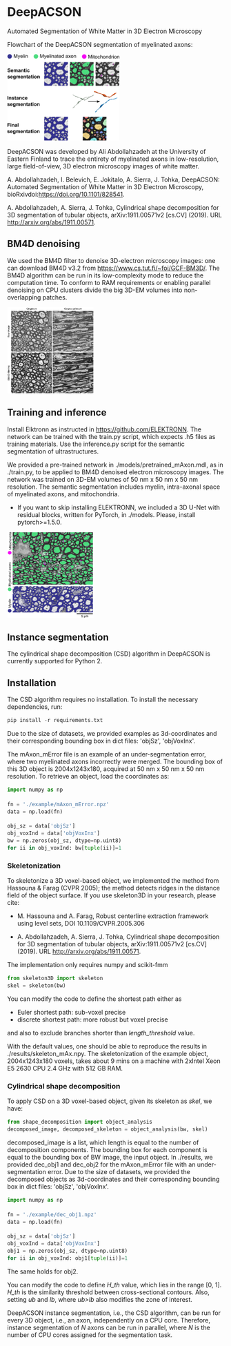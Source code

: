 # DeepACSON
Automated Segmentation of White Matter in 3D Electron Microscopy

Flowchart of the DeepACSON segmentation of myelinated axons:

<img src="figs/flowchart_g.png" width="260" height="200" />


DeepACSON was developed by Ali Abdollahzadeh at the University of Eastern Finland to trace the entirety of myelinated axons in low-resolution, large field-of-view, 3D electron microscopy images of white matter.

A. Abdollahzadeh, I. Belevich, E. Jokitalo, A. Sierra, J. Tohka, DeepACSON: Automated Segmentation of White Matter in 3D Electron Microscopy, bioRxivdoi:https://doi.org/10.1101/828541.

A. Abdollahzadeh, A. Sierra, J. Tohka, Cylindrical shape decomposition for 3D segmentation of tubular objects, arXiv:1911.00571v2 [cs.CV] (2019). 
URL http://arxiv.org/abs/1911.00571.

## BM4D denoising
We used the BM4D filter to denoise 3D-electron microscopy images: one can download BM4D v3.2 from https://www.cs.tut.fi/~foi/GCF-BM3D/. The BM4D algorithm can be run in its low-complexity mode to reduce the computation time. To conform to RAM requirements or enabling parallel denoising on CPU clusters divide the big 3D-EM volumes into non-overlapping patches.

<img src="figs/filteringGIT.png" width="200" height="200" />


## Training and inference
Install Elktronn as instructed in https://github.com/ELEKTRONN. The network can be trained with the train.py script, which expects .h5 files as training materials. Use the inference.py script for the semantic segmentation of ultrastructures. 

We provided a pre-trained network in ./models/pretrained_mAxon.mdl, as in ./train.py, to be applied to BM4D denoised electron microscopy images. The network was trained on 3D-EM volumes of 50 nm x 50 nm x 50 nm resolution. The semantic segmentation includes myelin, intra-axonal space of myelinated axons, and mitochondria.  

- If you want to skip installing ELEKTRONN, we included a 3D U-Net with residual blocks, written for PyTorch, in ./models. Please, install pytorch>=1.5.0.

<img src="figs/ultraStrucMaps.png" width="200" height="200" />

## Instance segmentation
The cylindrical shape decomposition (CSD) algorithm in DeepACSON is currently supported for Python 2.

## Installation
The CSD algorithm requires no installation. To install the necessary dependencies, run:

```python
pip install -r requirements.txt
```
Due to the size of datasets, we provided examples as 3d-coordinates and their corresponding bounding box in dict files: 'objSz', 'objVoxInx'.

The mAxon_mError file is an example of an under-segmentation error, where two myelinated axons incorrectly were merged. The bounding box of this 3D object is 2004x1243x180, acquired at 50 nm x 50 nm x 50 nm resolution. To retrieve an object, load the coordinates as:

```python
import numpy as np

fn = './example/mAxon_mError.npz'
data = np.load(fn)

obj_sz = data['objSz']
obj_voxInd = data['objVoxInx']
bw = np.zeros(obj_sz, dtype=np.uint8)
for ii in obj_voxInd: bw[tuple(ii)]=1 
```

### Skeletonization
To skeletonize a 3D voxel-based object, we implemented the method from Hassouna & Farag (CVPR 2005); the method detects ridges in the distance field of the object surface. If you use skeleton3D in your research, please cite:

- M. Hassouna and A. Farag, Robust centerline extraction framework using level sets, DOI 10.1109/CVPR.2005.306

- A. Abdollahzadeh, A. Sierra, J. Tohka, Cylindrical shape decomposition for 3D segmentation of tubular objects, arXiv:1911.00571v2 [cs.CV] (2019). 
URL http://arxiv.org/abs/1911.00571.

The implementation only requires numpy and scikit-fmm

```python
from skeleton3D import skeleton
skel = skeleton(bw)
```
You can modify the code to define the shortest path either as

- Euler shortest path: sub-voxel precise 
- discrete shortest path: more robust but voxel precise

and also to exclude branches shorter than *length_threshold* value.

With the default values, one should be able to reproduce the results in ./results/skeleton_mAx.npy. The skeletonization of the example object, 2004x1243x180 voxels, takes about 9 mins on a machine with 2xIntel Xeon E5 2630 CPU 2.4 GHz with 512 GB RAM. 

### Cylindrical shape decomposition
To apply CSD on a 3D voxel-based object, given its skeleton as *skel*, we have:

```python
from shape_decomposition import object_analysis
decomposed_image, decomposed_skeleton = object_analysis(bw, skel)
```
decomposed_image is a list, which length is equal to the number of decomposition components. The bounding box for each component is equal to the bounding box of BW image, the input object. In ./results, we provided dec_obj1 and dec_obj2 for the mAxon_mError file with an under-segmentation error. Due to the size of datasets, we provided the decomposed objects as 3d-coordinates and their corresponding bounding box in dict files: 'objSz', 'objVoxInx'.

```python
import numpy as np

fn = './example/dec_obj1.npz'
data = np.load(fn)

obj_sz = data['objSz']
obj_voxInd = data['objVoxInx']
obj1 = np.zeros(obj_sz, dtype=np.uint8)
for ii in obj_voxInd: obj1[tuple(ii)]=1
```
The same holds for obj2. 

You can modify the code to define *H_th* value, which lies in the range [0, 1]. *H_th* is the similarity threshold between cross-sectional contours. Also, setting *ub* and *lb*, where *ub>lb* also modifies the zone of interest.

DeepACSON instance segmentation, i.e., the CSD algorithm, can be run for every 3D object, i.e., an axon, independently on a CPU core. Therefore, instance segmentation of *N* axons can be run in parallel, where *N* is the number of CPU cores assigned for the segmentation task.










